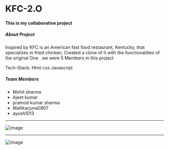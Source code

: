 # KFC-2.O
#### This is my collaborative project 

##### About Project
<p>Inspired by KFC is an American fast food restaurant, Kentucky, that specializes in fried chicken, Created a clone of it with the functionalities of the original One .  we were 5 Members in this project </p>
Tech-Stack: Html css Javascript 
</br>

##### Team Members
<ul>
<li>Mohit sharma </li>
<li> Ajeet kumar </li>
<li> pramod kumar sharma </li>
<li> Mallikarjuna0807 </li>
<li> ayush1013 </li>
</ul>
<hr>


![image](https://user-images.githubusercontent.com/94160651/201876912-db34f13c-8022-487f-816e-0c05303030e2.png)

<hr>

![image](https://user-images.githubusercontent.com/94160651/201876998-8246e277-c556-45ed-b72e-7ba9260e9b02.png)

